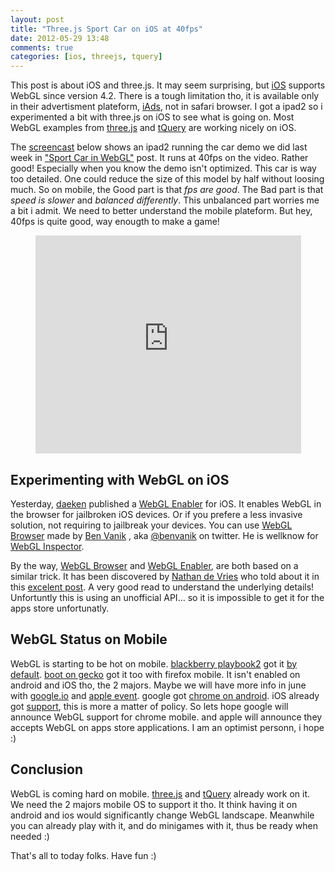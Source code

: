 ```yaml
---
layout: post
title: "Three.js Sport Car on iOS at 40fps"
date: 2012-05-29 13:48
comments: true
categories: [ios, threejs, tquery]
---
```


This post is about iOS and three.js.
It may seem surprising, but [iOS](http://en.wikipedia.org/wiki/iOS) supports WebGL since version 4.2.
There is a tough limitation tho, it is available only in their advertisment plateform,
[iAds](http://en.wikipedia.org/wiki/IAd), not in safari browser.
I got a ipad2 so i experimented a bit with three.js on iOS to see what is going on.
Most WebGL examples from
[three.js](https://github.com/mrdoob/three.js/) and
[tQuery](https://github.com/jeromeetienne/tquery)
are working nicely on iOS.

The
[screencast](http://www.youtube.com/watch?v=3yc4qhP87oY)
below shows an ipad2 running the car demo we did last week in
["Sport Car in WebGL"](http://learningthreejs.com/blog/2012/05/21/sport-car-in-webgl/) post.
It runs at 40fps on the video. Rather good!
Especially when you know the demo isn't optimized.
This car is way too detailed.
One could reduce the size of this model by half without loosing much.
So on mobile, the Good part is that *fps are good*.
The Bad part is that *speed is slower* and *balanced differently*.
This unbalanced part worries me a bit i admit. We need to better understand the mobile plateform.
But hey, 40fps is quite good, way enougth to make a game!


<center>
	<iframe width="425" height="349" src="http://www.youtube.com/embed/3yc4qhP87oY" frameborder="0" allowfullscreen></iframe>
</center>

<!-- more -->

## Experimenting with WebGL on iOS

Yesterday,
[daeken](http://news.ycombinator.com/user?id=daeken)
published a
[WebGL Enabler](http://demoseen.com/webglenabler/#)
for iOS.
It enables WebGL in the browser for jailbroken iOS devices.
Or if you prefere a less invasive solution, not requiring to jailbreak your devices.
You can use
[WebGL Browser](https://github.com/benvanik/WebGLBrowser)
made by
[Ben Vanik](http://noxa.org/)
, aka [@benvanik](https://twitter.com/#!/benvanik) on twitter.
He is wellknow for [WebGL Inspector](https://github.com/benvanik/WebGL-Inspector).

By the way,
[WebGL Browser](https://github.com/benvanik/WebGLBrowser)
and 
[WebGL Enabler](http://demoseen.com/webglenabler/#),
are both based on a similar trick.
It has been discovered by
[Nathan de Vries](https://twitter.com/#!/atnan)
who told about it in this
[excelent post](http://atnan.com/blog/2011/11/03/enabling-and-using-webgl-on-ios/).
A very good read to understand the underlying details!
Unfortuntly this is using an unofficial API... so it is
impossible to get it for the apps store unfortunatly. 

## WebGL Status on Mobile

WebGL is starting to be hot on mobile.
[blackberry playbook2](http://www.blackberry.com/playbook)
got it
[by default](http://devblog.blackberry.com/2012/02/playbook-native-webgl-development/).
[boot on gecko](http://www.mozilla.org/en-US/b2g/) got it too with firefox mobile.
It isn't enabled on android and iOS tho, the 2 majors.
Maybe we will have more info in june with
[google.io](https://developers.google.com/events/io/)
and
[apple event](https://developer.apple.com/wwdc/).
google got [chrome on android](http://www.google.com/intl/en/chrome/android/).
iOS already got [support](http://atnan.com/blog/2011/11/03/enabling-and-using-webgl-on-ios/), this is more a matter of policy.
So lets hope google will announce WebGL support for chrome mobile.
and apple will announce they accepts WebGL on apps store applications.
I am an optimist personn, i hope :)

## Conclusion

WebGL is coming hard on mobile.
[three.js](https://github.com/mrdoob/three.js/) and
[tQuery](https://github.com/jeromeetienne/tquery)
already work on it.
We need the 2 majors mobile OS to support it tho.
It think having it on android and ios would significantly change WebGL landscape.
Meanwhile you can already play with it, and do minigames with it, thus be ready when needed :)

That's all to today folks. Have fun :)
